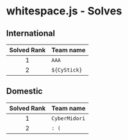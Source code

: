 # whitespace.js - Solves
## International
| Solved Rank | Team name |
|:-----------:|:----------|
| 1 | `AAA` |
| 2 | `${CyStick}` |

## Domestic
| Solved Rank | Team name |
|:-----------:|:----------|
| 1 | `CyberMidori` |
| 2 | `: (` |